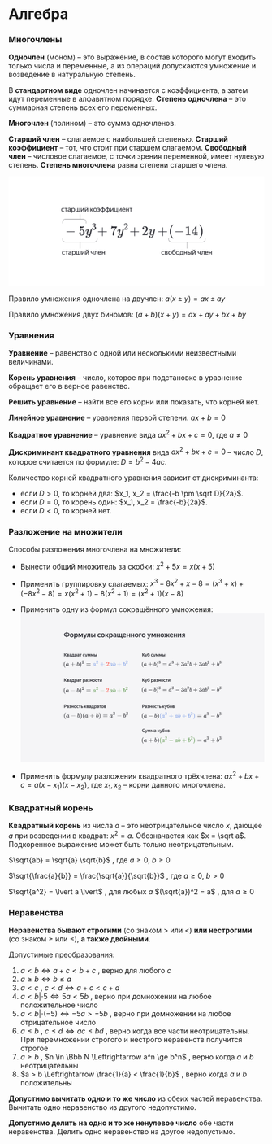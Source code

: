 # Алгебра

### Многочлены

**Одночлен** (моном) – это выражение, в состав которого могут входить только числа и переменные, а из операций допускаются умножение и возведение в натуральную степень.

В **стандартном виде** одночлен начинается с коэффициента, а затем идут переменные в алфавитном порядке.
**Степень одночлена** – это суммарная степень всех его переменных.

**Многочлен** (полином) – это сумма одночленов.

**Старший член** – слагаемое с наибольшей степенью. 
**Старший коэффициент** – тот, что стоит при старшем слагаемом. 
**Свободный член** – числовое слагаемое, с точки зрения переменной, имеет нулевую степень. 
**Степень многочлена** равна степени старшего члена.

![](/pics/polynomial.png)

Правило умножения одночлена на двучлен:
$a (x \pm y) = ax \pm ay$

Правило умножения двух биномов:
$(a+b)(x+y)=ax+ay+bx+by$

### Уравнения

**Уравнение** – равенство с одной или несколькими неизвестными величинами.

**Корень уравнения** – число, которое при подстановке в уравнение обращает его в верное равенство. 

**Решить уравнение** – найти все его корни или показать, что корней нет.

**Линейное уравнение** – уравнения первой степени.
$ax + b = 0$

**Квадратное уравнение** – уравнение вида $ax^2 + bx + c = 0$, где $a \not = 0$

**Дискриминант квадратного уравнения** вида $ax^2 + bx + c = 0$ – число $D$, которое считается по формуле: $D = b^2 - 4ac$.

Количество корней квадратного уравнения зависит от дискриминанта:
- если $D > 0$, то корней два: $x_1, x_2 = \frac{-b \pm \sqrt D}{2a}$.
- если $D = 0$, то корень один: $x_1, x_2 = \frac{-b}{2a}$.
- если $D < 0$, то корней нет.

### Разложение на множители

Способы разложения многочлена на множители:

- Вынести общий множитель за скобки:
  $x^2 + 5x = x (x+5)$

- Применить группировку слагаемых:
  $x^3 - 8x^2 + x - 8 = (x^3 + x) + (-8x^2 - 8) = x(x^2 + 1) - 8(x^2 + 1) = (x^2 + 1)(x - 8)$

- Применить одну из формул сокращённого умножения:
![](/pics/multiplication-formulas.png)

- Применить формулу разложения квадратного трёхчлена:
  $ax^2 + bx + c = a(x - x_1)(x - x_2)$, где $x_1, x_2$ – корни данного многочлена.

### Квадратный корень

**Квадратный корень** из числа $a$ – это неотрицательное число $x$, дающее $a$ при возведении в квадрат: $x^2 = a$. Обозначается как $x = \sqrt a$. Подкоренное выражение может быть только неотрицательным.

$\sqrt{ab} = \sqrt{a} \sqrt{b}$ , где $a \ge 0$, $b \ge 0$

$\sqrt{\frac{a}{b}} = \frac{\sqrt{a}}{\sqrt{b}}$ , где $a \ge 0$, $b > 0$

$\sqrt{a^2} = \lvert a \lvert$ , для любых $a$
$(\sqrt{a})^2 = a$ , для $a \ge 0$

### Неравенства

**Неравенства бывают строгими** (со знаком $>$ или $<$) **или нестрогими** (со знаком $\ge$ или $\le$), **а также двойными**.

Допустимые преобразования:

1. $a < b \Leftrightarrow a + c < b + c$ , верно для любого $c$
2. $a \ge b \Leftrightarrow b \le a$
3. $a < c$ , $c < d \Leftrightarrow a + c < c + d$
4. $a < b \lvert ⋅ 5 \Leftrightarrow 5a < 5b$ , верно при домножении на любое положительное число
5.  $a < b \lvert ⋅ (-5) \Leftrightarrow -5a > -5b$ , верно при домножении на любое отрицательное число
6. $a \le b$ , $c \le d \Leftrightarrow ac \le bd$ , верно когда все части неотрицательны. При перемножении строгого и нестрого неравенств получится строгое
7. $a \ge b$ , $n \in \Bbb N \Leftrightarrow a^n \ge b^n$ , верно когда $a$ и $b$ неотрицательны
8. $a > b \Leftrightarrow \frac{1}{a} < \frac{1}{b}$ , верно когда $a$ и $b$ положительны

**Допустимо вычитать одно и то же число** из обеих частей неравенства. Вычитать одно неравенство из другого недопустимо.

**Допустимо делить на одно и то же ненулевое число** обе части неравенства. Делить одно неравенство на другое недопустимо.